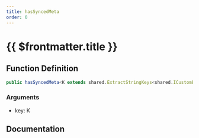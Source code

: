 ```yaml
---
title: hasSyncedMeta
order: 0
---
```


# {{ $frontmatter.title }}

## Function Definition

```ts
public hasSyncedMeta<K extends shared.ExtractStringKeys<shared.ICustomEntitySyncedMeta>>(key: K): boolean;
```

### Arguments

* key: K

## Documentation

<!--@include: ./parts/hasSyncedMeta.md-->

